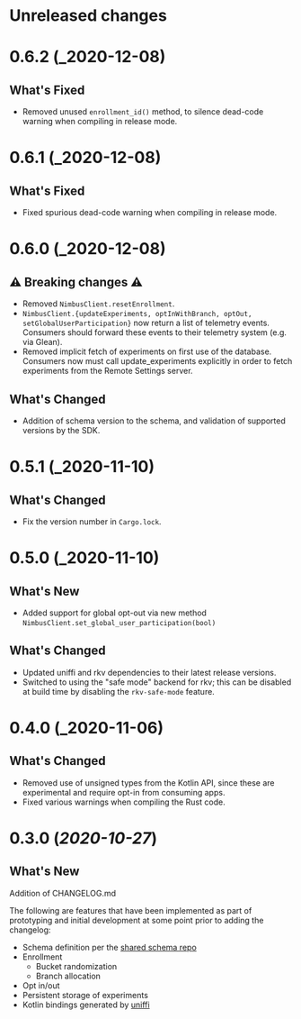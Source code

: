 # Unreleased changes

# 0.6.2 (_2020-12-08)

## What's Fixed

- Removed unused `enrollment_id()` method, to silence dead-code warning when compiling in release mode.

# 0.6.1 (_2020-12-08)

## What's Fixed

- Fixed spurious dead-code warning when compiling in release mode.


# 0.6.0 (_2020-12-08)

## ⚠️ Breaking changes ⚠️

- Removed `NimbusClient.resetEnrollment`.
- `NimbusClient.{updateExperiments, optInWithBranch, optOut, setGlobalUserParticipation}` now return a list of telemetry events.
  Consumers should forward these events to their telemetry system (e.g. via Glean).
- Removed implicit fetch of experiments on first use of the database. Consumers now must
  call update_experiments explicitly in order to fetch experiments from the Remote Settings
  server.

## What's Changed

- Addition of schema version to the schema, and validation of supported versions by the SDK.

# 0.5.1 (_2020-11-10)

## What's Changed

- Fix the version number in `Cargo.lock`.

# 0.5.0 (_2020-11-10)

## What's New

- Added support for global opt-out via new method
  `NimbusClient.set_global_user_participation(bool)`

## What's Changed

- Updated uniffi and rkv dependencies to their latest
  release versions.
- Switched to using the "safe mode" backend for rkv;
  this can be disabled at build time by disabling the
  `rkv-safe-mode` feature.


# 0.4.0 (_2020-11-06)

## What's Changed

- Removed use of unsigned types from the Kotlin API, since these
  are experimental and require opt-in from consuming apps.
- Fixed various warnings when compiling the Rust code.


# 0.3.0 (_2020-10-27_)

## What's New

Addition of CHANGELOG.md

The following are features that have been implemented as part of prototyping and initial development at some point prior to adding the changelog:

- Schema definition per the [shared schema repo](https://github.com/mozilla/nimbus-shared)
- Enrollment
  - Bucket randomization
  - Branch allocation
- Opt in/out
- Persistent storage of experiments
- Kotlin bindings generated by [uniffi](https://github.com/mozilla/uniffi-rs)
